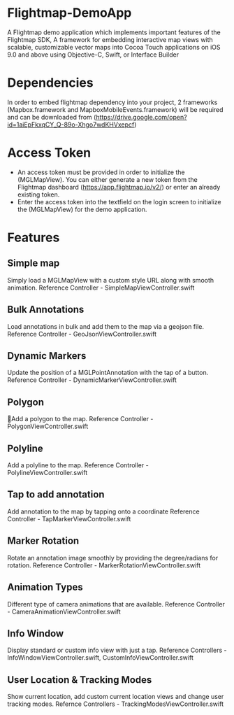 # Flightmap-DemoApp
A Flightmap demo application which implements important features of the Flightmap SDK, A framework for embedding interactive map views with scalable, customizable vector maps into Cocoa Touch applications on iOS 9.0 and above using Objective-C, Swift, or Interface Builder

# Dependencies
In order to embed flightmap dependency into your project, 2 frameworks (Mapbox.framework and MapboxMobileEvents.framework) will be required and can be downloaded from (https://drive.google.com/open?id=1aiEpFkxqCY_Q-89o-Xhgo7wdKHVxepcf)


# Access Token
- An access token must be provided in order to initialize the (MGLMapView). You can either generate a new token from the Flightmap dashboard (https://app.flightmap.io/v2/) or enter an already existing token.
- Enter the access token into the  textfield on the login screen to initialize the (MGLMapView) for the demo application.

# Features

## Simple map 
Simply load a MGLMapView with a custom style URL along with smooth animation.
Reference Controller - SimpleMapViewController.swift

## Bulk Annotations
Load annotations in bulk and add them to the map via a geojson file.
Reference Controller - GeoJsonViewController.swift

## Dynamic Markers
Update the position of a MGLPointAnnotation with the tap of a button.
Reference Controller - DynamicMarkerViewController.swift

## Polygon
Add a polygon to the map.
Reference Controller - PolygonViewController.swift

## Polyline 
Add a polyline to the map.
Reference Controller - PolylineViewController.swift

## Tap to add annotation
Add annotation to the map by tapping onto a coordinate
Reference Controller - TapMarkerViewController.swift

## Marker Rotation
Rotate an annotation image smoothly by providing the degree/radians for rotation.
Reference Controller - MarkerRotationViewController.swift

## Animation Types
Different type of camera animations that are available.
Reference Controller - CameraAnimationViewController.swift

## Info Window
Display standard or custom info view with just a tap.
Reference Controllers - InfoWindowViewController.swift, CustomInfoViewController.swift

## User Location & Tracking Modes
Show current location, add custom current location views and change user tracking modes.
Refernce Controllers - TrackingModesViewController.swift
